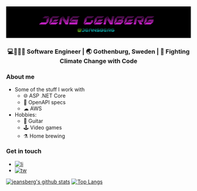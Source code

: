 ![Logo](https://github.com/jeansberg/jeansberg/raw/master/name.png)
<div align="center">
<h3>💻👷🏻‍♂️ Software Engineer | 🌏 Gothenburg, Sweden | 💚 Fighting Climate Change with Code  </h3>
</div>

### About me
* Some of the stuff I work with
  * 🌐 ASP .NET Core
  * 📖 OpenAPI specs
  * ☁ AWS
* Hobbies:
  * 🎸 Guitar 
  * 🕹 Video games 
  * ⚗ Home brewing 
  
### Get in touch

* [![li](https://img.shields.io/badge/LinkedIn-0077B5?style=social&logo=Linkedin)](https://www.linkedin.com/in/jensgenberg/)
* [![tw](https://img.shields.io/badge/Twitter-1DA1F2?style=social&logo=Twitter)](https://twitter.com/jeansblergh)


[![jeansberg's github stats](https://github-readme-stats.vercel.app/api?username=jeansberg)](https://github.com/anuraghazra/github-readme-stats)
[![Top Langs](https://github-readme-stats.vercel.app/api/top-langs/?username=jeansberg)](https://github.com/anuraghazra/github-readme-stats)
